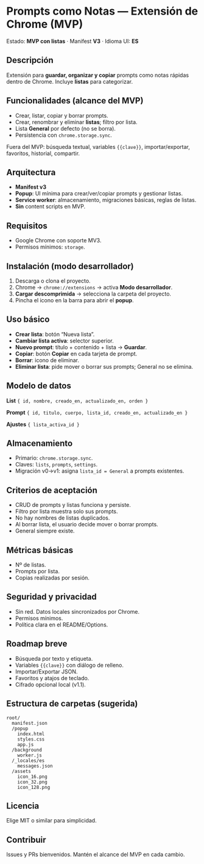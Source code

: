 # Prompts como Notas — Extensión de Chrome (MVP)

Estado: **MVP con listas**  · Manifest **V3**  · Idioma UI: **ES**

## Descripción

Extensión para **guardar, organizar y copiar** prompts como notas rápidas dentro de Chrome. Incluye **listas** para categorizar.

## Funcionalidades (alcance del MVP)

* Crear, listar, copiar y borrar prompts.
* Crear, renombrar y eliminar **listas**; filtro por lista.
* Lista **General** por defecto (no se borra).
* Persistencia con `chrome.storage.sync`.

Fuera del MVP: búsqueda textual, variables `{{clave}}`, importar/exportar, favoritos, historial, compartir.

## Arquitectura

* **Manifest v3**
* **Popup**: UI mínima para crear/ver/copiar prompts y gestionar listas.
* **Service worker**: almacenamiento, migraciones básicas, reglas de listas.
* **Sin** content scripts en MVP.

## Requisitos

* Google Chrome con soporte MV3.
* Permisos mínimos: `storage`.

## Instalación (modo desarrollador)

1. Descarga o clona el proyecto.
2. Chrome → `chrome://extensions` → activa **Modo desarrollador**.
3. **Cargar descomprimida** → selecciona la carpeta del proyecto.
4. Pincha el icono en la barra para abrir el **popup**.

## Uso básico

* **Crear lista**: botón “Nueva lista”.
* **Cambiar lista activa**: selector superior.
* **Nuevo prompt**: título + contenido + lista → **Guardar**.
* **Copiar**: botón **Copiar** en cada tarjeta de prompt.
* **Borrar**: icono de eliminar.
* **Eliminar lista**: pide mover o borrar sus prompts; General no se elimina.

## Modelo de datos

**List**
`{ id, nombre, creado_en, actualizado_en, orden }`

**Prompt**
`{ id, titulo, cuerpo, lista_id, creado_en, actualizado_en }`

**Ajustes**
`{ lista_activa_id }`

## Almacenamiento

* Primario: `chrome.storage.sync`.
* Claves: `lists`, `prompts`, `settings`.
* Migración v0→v1: asigna `lista_id = General` a prompts existentes.

## Criterios de aceptación

* CRUD de prompts y listas funciona y persiste.
* Filtro por lista muestra solo sus prompts.
* No hay nombres de listas duplicados.
* Al borrar lista, el usuario decide mover o borrar prompts.
* General siempre existe.

## Métricas básicas

* Nº de listas.
* Prompts por lista.
* Copias realizadas por sesión.

## Seguridad y privacidad

* Sin red. Datos locales sincronizados por Chrome.
* Permisos mínimos.
* Política clara en el README/Options.

## Roadmap breve

* Búsqueda por texto y etiqueta.
* Variables `{{clave}}` con diálogo de relleno.
* Importar/Exportar JSON.
* Favoritos y atajos de teclado.
* Cifrado opcional local (v1.1).

## Estructura de carpetas (sugerida)

```
root/
  manifest.json
  /popup
    index.html
    styles.css
    app.js
  /background
    worker.js
  /_locales/es
    messages.json
  /assets
    icon_16.png
    icon_32.png
    icon_128.png
```

## Licencia

Elige MIT o similar para simplicidad.

## Contribuir

Issues y PRs bienvenidos. Mantén el alcance del MVP en cada cambio.
